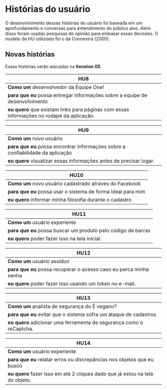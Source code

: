 # Histórias do usuário
O desenvolvimento dessas histórias do usuário foi baseada em um aprofundamento e conversas para entendimento do público alvo. 
Além disso foram usadas pesquisas de opinião para embasar essas decisões. O modelo de HU utiliziado foi o da Connextra (2000).

## Novas histórias

Essas histórias serão atacadas na **Iteration 05**.

|HU8|
|---|
|**Como um** desenvolvedor da Equipe One!|
|**para que eu** possa entregar informações sobre a equipe de desenvolvimento|
|**eu quero** que existam links para páginas com essas informações no rodapé da aplicação.|

|HU9|
|---|
|**Como um** novo usuário|
|**para que eu** possa encontrar informações sobre a confiabilidade da aplicação|
|**eu quero** visualizar essas informações antes de precisar logar.|

|HU10|
|---|
|**Como um** novo usuário cadastrado atraves do Facebook|
|**para que eu** possa usar o sistema de forma ideal para mim|
|**eu quero** informar minha filosofia durante o cadastro|

|HU11|
|---|
|**Como um** usuário experiente|
|**para que eu** possa buscar um produto pelo código de barras|
|**eu quero** poder fazer isso na tela inicial.|

|HU12|
|---|
|**Como um** usuário assíduo|
|**para que eu** possa recuperar o acesso caso eu perca minha senha|
|**eu quero** poder fazer isso usando um token no e-mail.|

|HU13|
|---|
|**Como um** analista de segurança do É vegano?|
|**para que eu** evitar que o sistema sofra um ataque de cadastros|
|**eu quero** adicionar uma ferramenta de segurança como o reCaptcha.|

|HU14|
|---|
|**Como um** usuário experiente|
|**para que eu** relatar erros ou discrepâncias nos objetos que eu busco|
|**eu quero** fazer isso em até 2 cliques dado que já estou na tela do objeto.|
